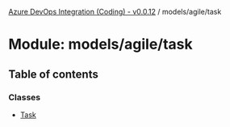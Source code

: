 [Azure DevOps Integration (Coding) - v0.0.12](../README.md) / models/agile/task

# Module: models/agile/task

## Table of contents

### Classes

- [Task](../classes/models_agile_task.Task.md)
